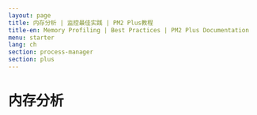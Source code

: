 ```yaml
---
layout: page
title: 内存分析 | 监控最佳实践 | PM2 Plus教程
title-en: Memory Profiling | Best Practices | PM2 Plus Documentation
menu: starter
lang: ch
section: process-manager
section: plus
---
```


# 内存分析